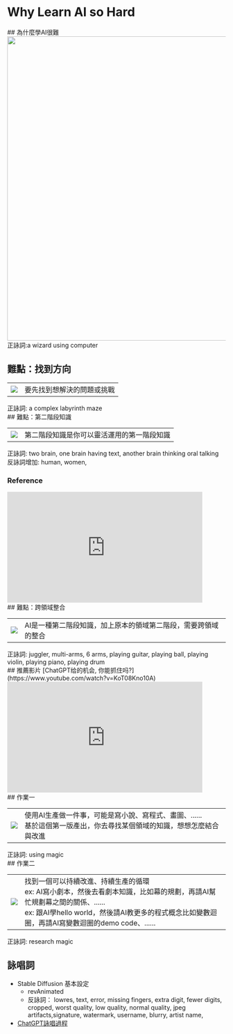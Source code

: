 # Why Learn AI so Hard

<div class="slide">
## 為什麼學AI很難
<img src="./Slides/HardToLearn/wizard-using-computer.png" width=700>  
正詠詞:a wizard using computer
</div>

<div class="slide">

## 難點：找到方向
<table>
<tr>
<td><img src="./Slides/HardToLearn/maze.png"></td>
<td>要先找到想解決的問題或挑戰</td>
</tr>
</table>
正詠詞: a complex labyrinth maze
</div>


<div class="slide">
## 難點：第二階段知識
<table>
<tr>
<td><img src="./Slides/HardToLearn/2-brain.png"></td>
<td>第二階段知識是你可以靈活運用的第一階段知識</td>
</tr>
</table>
正詠詞: two brain, one brain having text, another brain thinking oral talking  
反詠詞增加: human, women,  

### Reference
<iframe width="450" height="255" src="https://www.youtube.com/embed/jRjBUbxQ0O0" title="YouTube video player" frameborder="0" ></iframe>

</div>

<div class="slide">
## 難點：跨領域整合
<table>
<tr>
<td><img src="./Slides/HardToLearn/multi-hand.png"></td>
<td>AI是一種第二階段知識，加上原本的領域第二階段，需要跨領域的整合</td>
</tr>
</table>
正詠詞: juggler, multi-arms, 6 arms, playing guitar, playing ball, playing violin, playing piano, playing drum
</div>


<div class="slide">
## 推薦影片
[ChatGPT给的机会, 你能抓住吗?](https://www.youtube.com/watch?v=KoT08Kno10A)  
<iframe width="450" height="255" src="https://www.youtube.com/embed/KoT08Kno10A" title="YouTube video player" frameborder="0" ></iframe>

</div>


<div class="slide">
## 作業一
<table>
<tr>
<td><img src="./Slides/HardToLearn/using.png"></td>
<td>使用AI生產做一件事，可能是寫小說、寫程式、畫圖、......<br>基於這個第一版產出，你去尋找某個領域的知識，想想怎麼結合與改進
</td>
</tr>
</table>
正詠詞: using magic
</div>

<div class="slide">
## 作業二
<table>
<tr>
<td><img src="./Slides/HardToLearn/research.png"></td>
<td>找到一個可以持續改進、持續生產的循環<br>
ex: AI寫小劇本，然後去看劇本知識，比如幕的規劃，再請AI幫忙規劃幕之間的關係、......<br>
ex: 跟AI學hello world，然後請AI教更多的程式概念比如變數迴圈，再請AI寫變數迴圈的demo code、......
</td>
</tr>
</table>
正詠詞: research magic
</div>


<div class="slide">

## 詠唱詞

* Stable Diffusion 基本設定
  * revAnimated
  * 反詠詞： lowres, text, error, missing fingers, extra digit, fewer digits, cropped, worst quality, low quality, normal quality, jpeg artifacts,signature, watermark, username, blurry, artist name,
* [ChatGPT詠唱過程](./Slides/HardToLearn/chat.html)

</div>
